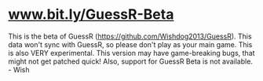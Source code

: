 # www.bit.ly/GuessR-Beta
This is the beta of GuessR (https://github.com/Wishdog2013/GuessR).
This data won't sync with GuessR, so please don't play as your main game.
This is also VERY experimental. This version may have game-breaking bugs, that might not get patched quick! Also, support for GuessR Beta is not available. - Wish
